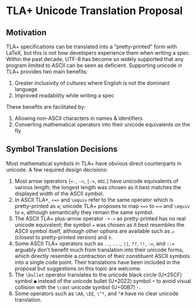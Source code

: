 # TLA+ Unicode Translation Proposal

## Motivation

TLA+ specifications can be translated into a "pretty-printed" form with LaTeX, but this is not how developers experience them when writing a spec.
Within the past decade, UTF-8 has become so widely supported that any program limited to ASCII can be seen as deficient.
Supporting unicode in TLA+ provides two main benefits:
 1. Greater inclusivity of cultures where English is not the dominant language
 2. Improved readability while writing a spec

These benefits are facilitated by:
 1. Allowing non-ASCII characters in names & identifiers
 2. Converting mathematical operators into their unicode equivalents on the fly

## Symbol Translation Decisions

Most mathematical symbols in TLA+ have obvious direct counterparts in unicode.
A few required design decisions:
 1. Most arrow operators (`<-`, `->`, `|->`, etc.) have unicode equivalents of various length; the longest length was chosen as it best matches the displayed width of the ASCII symbol.
 2. In ASCII TLA+, `<=>` and `\equiv` refer to the same operator which is pretty-printed as `≡`; unicode TLA+ proposes to map `<=>` to `⟺` and `\equiv` to `≡`, although semantically they remain the same symbol.
 3. The ASCII TLA+ plus-arrow operator `-+->` as pretty-printed has no real unicode equivalent; the symbol `⇸` was chosen as it best resembles the ASCII symbol itself, although other options are available such as `⥅` (closest to pretty-printed version) and `⍆`.
 4. Some ASCII TLA+ operators such as `..`, `...`, `||`, `??`, `!!`, `:=`, and `::=` arguably don't benefit much from translation into their unicode forms, which directly resemble a contraction of their constituent ASCII symbols into a single code point.
 Their translations have been included in the proposal but suggestions on this topic are welcome.
 5. The `\bullet` operator translates to the unicode black circle (U+25CF) symbol `●` instead of the unicode bullet (U+2022) symbol `•` to avoid visual collision with the `\cdot` unicode symbol (U+00B7) `·`.
 6. Some operators such as `\AA`, `\EE`, `\^*`, and `^#` have no clear unicode translation.
